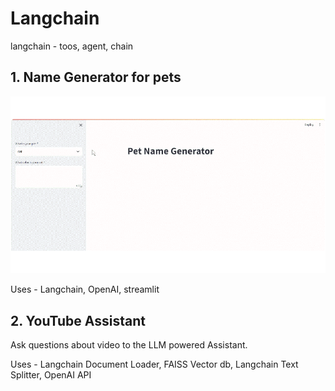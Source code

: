 # Langchain
langchain - toos, agent, chain
## 1. Name Generator for pets
  ![screen-gif](./pet_name_generator.gif)

Uses - Langchain, OpenAI, streamlit

## 2. YouTube Assistant
Ask questions about video to the LLM powered Assistant. 

Uses - Langchain Document Loader, FAISS Vector db, Langchain Text Splitter, OpenAI API

